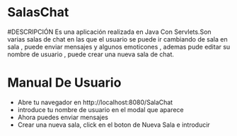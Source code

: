 # SalasChat

#DESCRIPCIÓN
Es una aplicación realizada en Java Con Servlets.Son varias salas de chat en las que  el usuario se puede ir cambiando de sala
en sala , puede enviar mensajes y algunos emoticones , ademas pude editar su nombre de usuario , puede crear una nueva sala de chat.
# Manual De Usuario
- Abre tu navegador en http://localhost:8080/SalaChat
- introduce tu nombre de usuario en el modal que aparece
- Ahora puedes enviar mensajes
- Crear una nueva sala, click en el boton de Nueva Sala e introducir 

